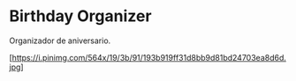 # Birthday Organizer
Organizador de aniversario.

[https://i.pinimg.com/564x/19/3b/91/193b919ff31d8bb9d81bd24703ea8d6d.jpg]


